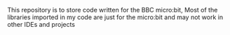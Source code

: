 This repository is to store code written for the BBC micro:bit,
Most of the libraries imported in my code are just for the micro:bit and may not work in other IDEs and projects
